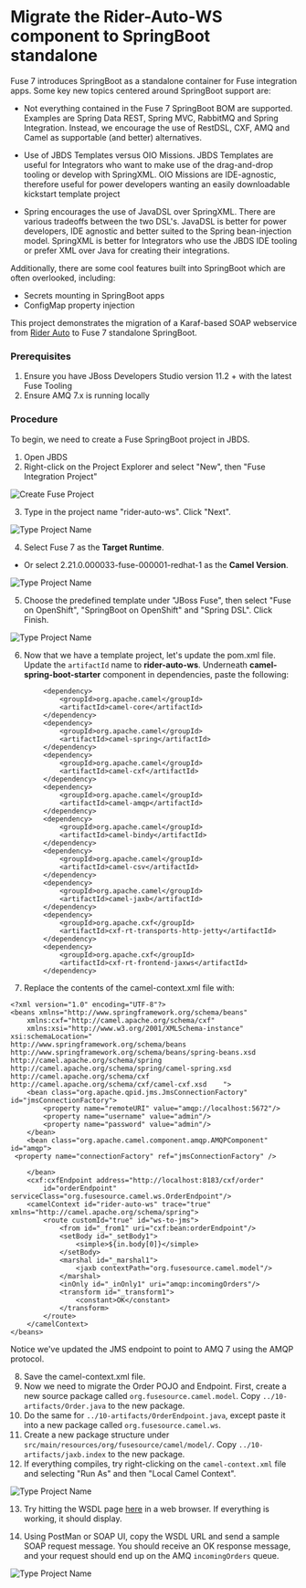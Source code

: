 # Migrate the Rider-Auto-WS component to SpringBoot standalone

Fuse 7 introduces SpringBoot as a standalone container for Fuse integration apps.  Some key new topics centered around SpringBoot support are:

* Not everything contained in the Fuse 7 SpringBoot BOM are supported.  Examples are Spring Data REST, Spring MVC, RabbitMQ and Spring Integration.  Instead, we  encourage the use of RestDSL, CXF, AMQ and Camel as supportable (and better) alternatives.

* Use of JBDS Templates versus OIO Missions.  JBDS Templates are useful for Integrators who want to make use of the drag-and-drop tooling or develop with SpringXML.  OIO Missions are IDE-agnostic, therefore useful for power developers wanting an easily downloadable kickstart template project

* Spring encourages the use of JavaDSL over SpringXML.  There are various tradeoffs between the two DSL's.  JavaDSL is better for power developers, IDE agnostic and better suited to the Spring bean-injection model.  SpringXML is better for Integrators who use the JBDS IDE tooling or prefer XML over Java for creating their integrations.

Additionally, there are some cool features built into SpringBoot which are often overlooked, including:

* Secrets mounting in SpringBoot apps
* ConfigMap property injection

This project demonstrates the migration of a Karaf-based SOAP webservice from [Rider Auto](https://github.com/RedHatWorkshops/rider-auto-osgi/tree/master/rider-auto-ws) to Fuse 7 standalone SpringBoot.

### Prerequisites

1. Ensure you have JBoss Developers Studio version 11.2 + with the latest Fuse Tooling
2. Ensure AMQ 7.x is running locally

### Procedure

To begin, we need to create a Fuse SpringBoot project in JBDS.

1. Open JBDS
2. Right-click on the Project Explorer and select "New", then "Fuse Integration Project"

![Create Fuse Project](images/10-Step-2.png)

3. Type in the project name "rider-auto-ws".  Click "Next".

![Type Project Name](images/10-Step-3.png)

4. Select Fuse 7 as the **Target Runtime**.
 - Or select 2.21.0.000033-fuse-000001-redhat-1 as the **Camel Version**.

![Type Project Name](images/10-Step-4.png)

5. Choose the predefined template under "JBoss Fuse", then select "Fuse on OpenShift", "SpringBoot on OpenShift" and "Spring DSL".  Click Finish.

![Type Project Name](images/10-Step-5.png)

6.  Now that we have a template project, let's update the pom.xml file.  Update the `artifactId` name to **rider-auto-ws**.  Underneath **camel-spring-boot-starter** component in dependencies, paste the following:

```
		<dependency>
			<groupId>org.apache.camel</groupId>
			<artifactId>camel-core</artifactId>
		</dependency>
		<dependency>
			<groupId>org.apache.camel</groupId>
			<artifactId>camel-spring</artifactId>
		</dependency>
		<dependency>
			<groupId>org.apache.camel</groupId>
			<artifactId>camel-cxf</artifactId>
		</dependency>
		<dependency>
			<groupId>org.apache.camel</groupId>
			<artifactId>camel-amqp</artifactId>
		</dependency>
		<dependency>
			<groupId>org.apache.camel</groupId>
			<artifactId>camel-bindy</artifactId>
		</dependency>
		<dependency>
			<groupId>org.apache.camel</groupId>
			<artifactId>camel-csv</artifactId>
		</dependency>
		<dependency>
			<groupId>org.apache.camel</groupId>
			<artifactId>camel-jaxb</artifactId>
		</dependency>
		<dependency>
			<groupId>org.apache.cxf</groupId>
			<artifactId>cxf-rt-transports-http-jetty</artifactId>
		</dependency>
		<dependency>
			<groupId>org.apache.cxf</groupId>
			<artifactId>cxf-rt-frontend-jaxws</artifactId>
		</dependency>
```

7. Replace the contents of the camel-context.xml file with:

```
<?xml version="1.0" encoding="UTF-8"?>
<beans xmlns="http://www.springframework.org/schema/beans"
    xmlns:cxf="http://camel.apache.org/schema/cxf"
    xmlns:xsi="http://www.w3.org/2001/XMLSchema-instance" xsi:schemaLocation="        http://www.springframework.org/schema/beans http://www.springframework.org/schema/beans/spring-beans.xsd        http://camel.apache.org/schema/spring http://camel.apache.org/schema/spring/camel-spring.xsd        http://camel.apache.org/schema/cxf http://camel.apache.org/schema/cxf/camel-cxf.xsd    ">
    <bean class="org.apache.qpid.jms.JmsConnectionFactory" id="jmsConnectionFactory">
        <property name="remoteURI" value="amqp://localhost:5672"/>
        <property name="username" value="admin"/>
        <property name="password" value="admin"/>
    </bean>
    <bean class="org.apache.camel.component.amqp.AMQPComponent" id="amqp">
 <property name="connectionFactory" ref="jmsConnectionFactory" />

    </bean>
    <cxf:cxfEndpoint address="http://localhost:8183/cxf/order"
        id="orderEndpoint" serviceClass="org.fusesource.camel.ws.OrderEndpoint"/>
    <camelContext id="rider-auto-ws" trace="true" xmlns="http://camel.apache.org/schema/spring">
        <route customId="true" id="ws-to-jms">
            <from id="_from1" uri="cxf:bean:orderEndpoint"/>
            <setBody id="_setBody1">
                <simple>${in.body[0]}</simple>
            </setBody>
            <marshal id="_marshal1">
                <jaxb contextPath="org.fusesource.camel.model"/>
            </marshal>
            <inOnly id="_inOnly1" uri="amqp:incomingOrders"/>
            <transform id="_transform1">
                <constant>OK</constant>
            </transform>
        </route>
    </camelContext>
</beans>
```

Notice we've updated the JMS endpoint to point to AMQ 7 using the AMQP protocol.

8. Save the camel-context.xml file.
9. Now we need to migrate the Order POJO and Endpoint. First, create a new source package called `org.fusesource.camel.model`. Copy `../10-artifacts/Order.java` to the new package.
10.  Do the same for `../10-artifacts/OrderEndpoint.java`, except paste it into a new package called `org.fusesource.camel.ws`.
11. Create a new package structure under `src/main/resources/org/fusesource/camel/model/`.  Copy `../10-artifacts/jaxb.index` to the new package.
12. If everything compiles, try right-clicking on the `camel-context.xml` file and selecting "Run As" and then "Local Camel Context".

![Type Project Name](images/10-Step-12.png)

13.  Try hitting the WSDL page [here](http://localhost:8183/cxf/order?wsdl) in a web browser.  If everything is working, it should display.

14.  Using PostMan or SOAP UI, copy the WSDL URL and send a sample SOAP request message.  You should receive an OK response message, and your request should end up on the AMQ `incomingOrders` queue.

![Type Project Name](images/10-Step-14.png)

